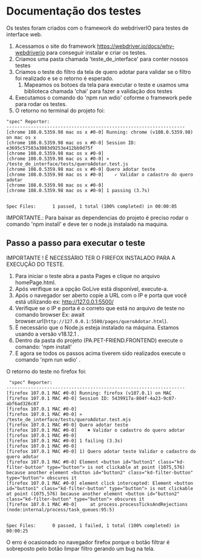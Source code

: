 # Documentação dos testes

Os testes foram criados com o framework do webdriverIO para testes de interface web.

1. Acessamos o site do framework https://webdriver.io/docs/why-webdriverio para conseguir instalar e criar os testes.
2. Criamos uma pasta chamada 'teste_de_interface' para conter nossos testes
3. Criamos o teste do filtro da tela de quero adotar para validar se o filtro foi realizado e se o retorno é esperado.
   1. Mapeamos os botoes da tela para executar o teste e usamos uma biblioteca chamada 'chai' para fazer a validação dos testes
4. Executamos o comando do 'npm run wdio' coforme o framework pede para rodar os testes.
5. O retorno no terminal do projeto foi:
```
"spec" Reporter:
------------------------------------------------------------------
[chrome 108.0.5359.98 mac os x #0-0] Running: chrome (v108.0.5359.98) on mac os x
[chrome 108.0.5359.98 mac os x #0-0] Session ID: e3695c57583a3083d9253e412bb9d75f
[chrome 108.0.5359.98 mac os x #0-0]
[chrome 108.0.5359.98 mac os x #0-0] » /teste_de_interface/tests/queroAdotar.test.js
[chrome 108.0.5359.98 mac os x #0-0] Quero adotar teste
[chrome 108.0.5359.98 mac os x #0-0]    ✓ Validar o cadastro do quero adotar
[chrome 108.0.5359.98 mac os x #0-0]
[chrome 108.0.5359.98 mac os x #0-0] 1 passing (3.7s)


Spec Files:      1 passed, 1 total (100% completed) in 00:00:05 
```

IMPORTANTE.: Para baixar as dependencias do projeto é preciso rodar o comando 'npm install' e deve ter o node.js instalado na maquina.

## Passo a passo para executar o teste 

IMPORTANTE ! É NECESSÁRIO TER O FIREFOX INSTALADO PARA A EXECUÇÃO DO TESTE. 

1. Para iniciar o teste abra a pasta Pages e clique no arquivo homePage.html.
2. Após verifique se a opção GoLive está disponível, execute-a. 
3. Após o navegador ser aberto copie a URL com o IP e porta que você está utilizando ex: http://127.0.0.1:5500/
4. Verifique se o IP e porta é o correto que está no arquivo de teste no comando browser Ex:  await browser.url(`http://127.0.0.1:5500/pages/queroAdotar.html`).
5. É necessário que o Node.js esteja instalado na máquina. Estamos usando a versão v18.12.1 .
6. Dentro da pasta do projeto (PA.PET-FRIEND.FRONTEND) execute o comando: 'npm install' 
7. E agora se todos os passos acima tiverem sido realizados execute o comando 'npm run wdio' .

O retorno do teste no firefox foi: 

```
 "spec" Reporter:
------------------------------------------------------------------
[firefox 107.0.1 MAC #0-0] Running: firefox (v107.0.1) on MAC
[firefox 107.0.1 MAC #0-0] Session ID: 5439917a-804f-4a23-9c07-abf6ad326c87
[firefox 107.0.1 MAC #0-0]
[firefox 107.0.1 MAC #0-0] » /teste_de_interface/tests/queroAdotar.test.mjs
[firefox 107.0.1 MAC #0-0] Quero adotar teste
[firefox 107.0.1 MAC #0-0]    ✖ Validar o cadastro do quero adotar
[firefox 107.0.1 MAC #0-0]
[firefox 107.0.1 MAC #0-0] 1 failing (3.3s)
[firefox 107.0.1 MAC #0-0]
[firefox 107.0.1 MAC #0-0] 1) Quero adotar teste Validar o cadastro do quero adotar
[firefox 107.0.1 MAC #0-0] Element <button id="button1" class="kd-filter-button" type="button"> is not clickable at point (1075,576) because another element <button id="button2" class="kd-filter-button" type="button"> obscures it
[firefox 107.0.1 MAC #0-0] element click intercepted: Element <button id="button1" class="kd-filter-button" type="button"> is not clickable at point (1075,576) because another element <button id="button2" class="kd-filter-button" type="button"> obscures it
[firefox 107.0.1 MAC #0-0]     at process.processTicksAndRejections (node:internal/process/task_queues:95:5)


Spec Files:      0 passed, 1 failed, 1 total (100% completed) in 00:00:25 
```
O erro é ocasionado no navegador firefox porque o botão filtrar é sobreposto pelo botão limpar filtro gerando um bug na tela. 

